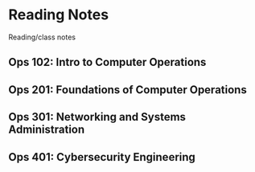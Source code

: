 # Reading Notes
Reading/class notes

## Ops 102: Intro to Computer Operations

## Ops 201: Foundations of Computer Operations

## Ops 301: Networking and Systems Administration

## Ops 401: Cybersecurity Engineering

